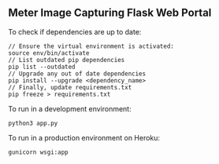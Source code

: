 ## Meter Image Capturing Flask Web Portal ##

To check if dependencies are up to date: 
```
// Ensure the virtual environment is activated:
source env/bin/activate
// List outdated pip dependencies
pip list --outdated
// Upgrade any out of date dependencies
pip install --upgrade <dependency_name>
// Finally, update requirements.txt
pip freeze > requirements.txt
```

To run in a development environment: 
```
python3 app.py
```

To run in a production environment on Heroku:
```
gunicorn wsgi:app
```